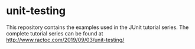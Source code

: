 # unit-testing
This repository contains the examples used in the JUnit tutorial series.
The complete tutorial series can be found at http://www.ractoc.com/2019/09/03/unit-testing/
